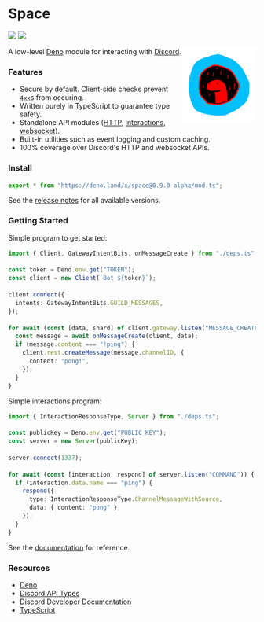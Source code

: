 # Space

[![](https://github.com/Apacheli/Space/actions/workflows/deno.yaml/badge.svg)](https://github.com/Apacheli/Space/actions/workflows/deno.yaml)
[![](https://canary.discord.com/api/guilds/812458966357377067/widget.png)](https://discord.gg/UQuA3EwXCV)

<img align=right src=assets/space_logo.png height=150px>

A low-level [Deno](https://deno.land/) module for interacting with
[Discord](https://discord.com/).

### Features

- Secure by default. Client-side checks prevent
  [`4xx`](https://developer.mozilla.org/en-US/docs/Web/HTTP/Status#client_error_responses)s
  from occuring.
- Written purely in TypeScript to guarantee type safety.
- Standalone API modules ([HTTP](lib/api/http),
  [interactions](lib/api/interactions), [websocket](lib/api/websocket)).
- Built-in utilities such as event logging and custom caching.
- 100% coverage over Discord's HTTP and websocket APIs.

### Install

```ts
export * from "https://deno.land/x/space@0.9.0-alpha/mod.ts";
```

See the [release notes](RELEASES.md) for all available versions.

### Getting Started

Simple program to get started:

```ts
import { Client, GatewayIntentBits, onMessageCreate } from "./deps.ts";

const token = Deno.env.get("TOKEN");
const client = new Client(`Bot ${token}`);

client.connect({
  intents: GatewayIntentBits.GUILD_MESSAGES,
});

for await (const [data, shard] of client.gateway.listen("MESSAGE_CREATE")) {
  const message = await onMessageCreate(client, data);
  if (message.content === "!ping") {
    client.rest.createMessage(message.channelID, {
      content: "pong!",
    });
  }
}
```

Simple interactions program:

```ts
import { InteractionResponseType, Server } from "./deps.ts";

const publicKey = Deno.env.get("PUBLIC_KEY");
const server = new Server(publicKey);

server.connect(1337);

for await (const [interaction, respond] of server.listen("COMMAND")) {
  if (interaction.data.name === "ping") {
    respond({
      type: InteractionResponseType.ChannelMessageWithSource,
      data: { content: "pong" },
    });
  }
}
```

See the
[documentation](https://doc.deno.land/https//deno.land/x/space@0.9.0-alpha/mod.ts)
for reference.

### Resources

- [Deno](https://deno.land/)
- [Discord API Types](https://github.com/discordjs/discord-api-types/tree/main/deno)
- [Discord Developer Documentation](https://discord.dev/)
- [TypeScript](https://www.typescriptlang.org/)
